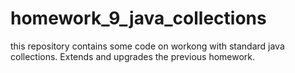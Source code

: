 # homework_9_java_collections
this repository contains some code on workong with standard java collections. Extends and upgrades the previous homework.
